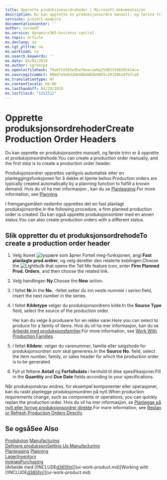 ```yaml
---
title: Opprette produksjonsordrehoder | Microsoft-dokumentasjon
description: Du kan opprette en produksjonsordre manuelt, og første trinn er å opprette et produksjonsordrehode.
services: project-madeira
documentationcenter: ''
author: SorenGP
ms.service: dynamics365-business-central
ms.topic: article
ms.devlang: na
ms.tgt_pltfrm: na
ms.workload: na
ms.search.keywords: ''
ms.date: 04/01/2019
ms.author: sgroespe
ms.openlocfilehash: 70a6f2e583e5ba78eecae0a25d6533d8265414ca
ms.sourcegitcommit: 60b87e5eb32bb408dd65b9855c29159b1dfbfca8
ms.translationtype: HT
ms.contentlocale: nb-NO
ms.lasthandoff: 04/29/2019
ms.locfileid: "1253312"
---
```

# <a name="create-production-order-headers"></a><span data-ttu-id="07323-103">Opprette produksjonsordrehoder</span><span class="sxs-lookup"><span data-stu-id="07323-103">Create Production Order Headers</span></span>
<span data-ttu-id="07323-104">Du kan opprette en produksjonsordre manuelt, og første trinn er å opprette et produksjonsordrehode.</span><span class="sxs-lookup"><span data-stu-id="07323-104">You can create a production order manually, and the first step is to create a production order header.</span></span>

<span data-ttu-id="07323-105">Produksjonsordrer opprettes vanligvis automatisk etter en planleggingsfunksjonen for å dekke et kjente behov.</span><span class="sxs-lookup"><span data-stu-id="07323-105">Production orders are typically created automatically by a planning function to fulfill a known demand.</span></span> <span data-ttu-id="07323-106">Hvis du vil ha mer informasjon , kan du se [Planlegging](production-planning.md).</span><span class="sxs-lookup"><span data-stu-id="07323-106">For more information, see [Planning](production-planning.md).</span></span>   

<span data-ttu-id="07323-107">I fremgangsmåten nedenfor opprettes det en fast planlagt produksjonsordre.</span><span class="sxs-lookup"><span data-stu-id="07323-107">In the following procedure, a firm planned production order is created.</span></span> <span data-ttu-id="07323-108">Du kan også opprette produksjonsordrer med en annen status.</span><span class="sxs-lookup"><span data-stu-id="07323-108">You can also create production orders with a different status.</span></span>  

## <a name="to-create-a-production-order-header"></a><span data-ttu-id="07323-109">Slik oppretter du et produksjonsordrehode</span><span class="sxs-lookup"><span data-stu-id="07323-109">To create a production order header</span></span>  
1.  <span data-ttu-id="07323-110">Velg ikonet ![lyspære som åpner Fortell meg-funksjonen](media/ui-search/search_small.png "Fortell hva du vil gjøre"), angi **Fast planlagte prod.ordrer**, og velg deretter den relaterte koblingen.</span><span class="sxs-lookup"><span data-stu-id="07323-110">Choose the ![Lightbulb that opens the Tell Me feature](media/ui-search/search_small.png "Tell me what you want to do") icon, enter **Firm Planned Prod. Orders**, and then choose the related link.</span></span>  
2.  <span data-ttu-id="07323-111">Velg handlingen **Ny**.</span><span class="sxs-lookup"><span data-stu-id="07323-111">Choose the **New** action.</span></span>  
3.  <span data-ttu-id="07323-112">I feltet **Nr.**</span><span class="sxs-lookup"><span data-stu-id="07323-112">In the **No.**</span></span> <span data-ttu-id="07323-113">-feltet setter du inn neste nummer i serien.</span><span class="sxs-lookup"><span data-stu-id="07323-113">field, insert the next number in the series.</span></span>  
4.  <span data-ttu-id="07323-114">I feltet **Kildetype** velger du produksjonsordrens kilde.</span><span class="sxs-lookup"><span data-stu-id="07323-114">In the **Source Type** field, select the source of the production order.</span></span>

    <span data-ttu-id="07323-115">Her kan du velge å produsere for en rekke varer.</span><span class="sxs-lookup"><span data-stu-id="07323-115">Here you can select to produce for a family of items.</span></span> <span data-ttu-id="07323-116">Hvis du vil ha mer informasjon, kan du se [Arbeide med produksjonsfamilier](production-how-work-family.md).</span><span class="sxs-lookup"><span data-stu-id="07323-116">For more information, see [Work With Production Families](production-how-work-family.md).</span></span>
5.  <span data-ttu-id="07323-117">I feltet **Kildenr.** velger du varenummer, familie eller salgshode for produksjonsordren som skal genereres.</span><span class="sxs-lookup"><span data-stu-id="07323-117">In the **Source No.** field, select the item number, family, or sales header for which the production order is to be generated.</span></span>  
6.  <span data-ttu-id="07323-118">Fyll ut feltene **Antall** og **Forfallsdato** i henhold til dine spesifikasjoner.</span><span class="sxs-lookup"><span data-stu-id="07323-118">Fill in the **Quantity** and **Due Date** fields according to your specifications.</span></span>  

<span data-ttu-id="07323-119">Når produksjonskrav endres, for eksempel komponenter eller operasjoner, kan du raskt planlegge produksjonsordren på nytt.</span><span class="sxs-lookup"><span data-stu-id="07323-119">When production requirements change, such as components or operations, you can quickly replan the production order.</span></span> <span data-ttu-id="07323-120">Hvis du vil ha mer informasjon, se [Planlegge på nytt eller fornye produksjonsordrer direkte](production-how-to-replan-refresh-production-orders.md).</span><span class="sxs-lookup"><span data-stu-id="07323-120">For more information, see [Replan or Refresh Production Orders Directly](production-how-to-replan-refresh-production-orders.md).</span></span> 

## <a name="see-also"></a><span data-ttu-id="07323-121">Se også</span><span class="sxs-lookup"><span data-stu-id="07323-121">See Also</span></span>  
<span data-ttu-id="07323-122">[Produksjon](production-manage-manufacturing.md)  </span><span class="sxs-lookup"><span data-stu-id="07323-122">[Manufacturing](production-manage-manufacturing.md)  </span></span>  
[<span data-ttu-id="07323-123">Definere produksjon</span><span class="sxs-lookup"><span data-stu-id="07323-123">Setting Up Manufacturing</span></span>](production-configure-production-processes.md)  
<span data-ttu-id="07323-124">[Planlegging](production-planning.md)    </span><span class="sxs-lookup"><span data-stu-id="07323-124">[Planning](production-planning.md)    </span></span>  
[<span data-ttu-id="07323-125">Lager</span><span class="sxs-lookup"><span data-stu-id="07323-125">Inventory</span></span>](inventory-manage-inventory.md)  
[<span data-ttu-id="07323-126">Innkjøp</span><span class="sxs-lookup"><span data-stu-id="07323-126">Purchasing</span></span>](purchasing-manage-purchasing.md)  
<span data-ttu-id="07323-127">[Arbeide med [!INCLUDE[d365fin](includes/d365fin_md.md)]](ui-work-product.md)</span><span class="sxs-lookup"><span data-stu-id="07323-127">[Working with [!INCLUDE[d365fin](includes/d365fin_md.md)]](ui-work-product.md)</span></span>

